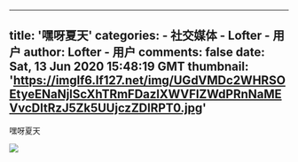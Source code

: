 
---
title: '嘿呀夏天'
categories: 
    - 社交媒体
    - Lofter - 用户
author: Lofter - 用户
comments: false
date: Sat, 13 Jun 2020 15:48:19 GMT
thumbnail: 'https://imglf6.lf127.net/img/UGdVMDc2WHRSOEtyeENaNjlScXhTRmFDazlXWVFIZWdPRnNaMEVvcDltRzJ5Zk5UUjczZDlRPT0.jpg'
---

<div>   
<p>嘿呀夏天</p><p><img src="https://imglf6.lf127.net/img/UGdVMDc2WHRSOEtyeENaNjlScXhTRmFDazlXWVFIZWdPRnNaMEVvcDltRzJ5Zk5UUjczZDlRPT0.jpg" referrerpolicy="no-referrer"></p>  
</div>
            
